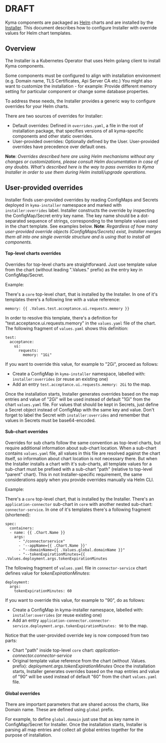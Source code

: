 # DRAFT

Kyma components are packaged as [Helm](https://github.com/helm/helm/tree/master/docs) charts and are installed by the [Installer](../../../components/installer/README.md).
This document describes how to configure Installer with override values for Helm chart templates.

## Overview

The Installer is a Kubernetes Operator that uses Helm golang client to install Kyma components.

Some components must be configured to align with installation environment (e.g. Domain name, TLS Certificates, Api Server CA etc.)
You might also want to customize the installation - for example: Provide different memory setting for particular component or change some database properties.

To address these needs, the Installer provides a generic way to configure overrides for your Helm charts.

There are two sources of overrides for Installer:
- Default overrides: Defined in `overrides.yaml`, a file in the root of installation package, that specifies versions of all kyma-specific components and other static overrides.
- User-provided overrides: Optionally defined by the User. User-provided overrides have precedence over default ones.

**Note**: *Overrides described here are using Helm mechanisms without any changes or customizations, please consult Helm documentation in case of any doubts. What's described here is the way to pass overrides to Kyma Installer in order to use them during Helm install/upgrade operations.*


## User-provided overrides

Installer finds user-provided overrides by reading ConfigMaps and Secrets deployed in `kyma-installer` namespace and marked with `installer:overrides` label.
Installer constructs the override by inspecting the ConfigMap/Secret entry key name. The key name should be a dot-separated sequence of strings, corresponding to the template values used in the chart template. See examples below.
**Note**: *Regardless of how many user-provided override objects (ConfigMaps/Secrets) exist, Installer merges them all into one single override structure and is using that to install all components.*

#### Top-level charts overrides

Overrides for top-level charts are straightforward. Just use template value from the chart (without leading ".Values." prefix) as the entry key in ConfigMap/Secret.

Example:

There's a `core` top-level chart, that is installed by the Installer.
In one of it's templates there's a following line with a value reference:
```
memory: {{ .Values.test.acceptance.ui.requests.memory }}
```
In order to resolve this template, there's a definition for "test.acceptance.ui.requests.memory" in the `values.yaml` file of the chart.
The following fragment of `values.yaml` shows this definition:
```
test:
  acceptance:
    ui:
      requests:
        memory: "1Gi"
```

If you want to override this value, for example to "2Gi", proceed as follows:
- Create a ConfigMap in `kyma-installer` namespace, labelled with: `installer:overrides` (or reuse an existing one)
- Add an entry `test.acceptance.ui.requests.memory: 2Gi` to the map.

Once the installation starts, Installer generates overrides based on the map entries and value of "2Gi" will be used instead of default "1Gi" from the chart `values.yaml` file.
For values that should be kept in Secrets, just define a Secret object instead of ConfigMap with the same key and value. Don't forget to label the Secret with `installer:overrides` and remember that values in Secrets must be base64-encoded.


#### Sub-chart overrides

Overrides for sub charts follow the same convention as top-level charts, but require additional information about sub-chart location.
When a sub-chart contains `values.yaml` file, all values in this file are resolved against the chart itself, so information about chart location is not necessary there.
But when the Installer installs a chart with it's sub-charts, all template values for a sub-chart must be prefixed with a sub-chart "path" (relative to top-level "parent" chart). This in not Installer-specific requirement, the same considerations apply when you provide overrides manually via Helm CLI.

Example:

There's a `core` top-level chart, that is installed by the Installer.
There's an `application-connector` sub-chart in `core` with another nested sub-chart: `connector-service`.
In one of it's templates there's a following fragment (shortened):
```
spec:
  containers:
  - name: {{ .Chart.Name }}
	args:
	  - "/connectorservice"
	  - '--appName={{ .Chart.Name }}'
	  - "--domainName={{ .Values.global.domainName }}"
	  - "--tokenExpirationMinutes={{ .Values.deployment.args.tokenExpirationMinutes
```

The following fragment of `values.yaml` file in `connector-service` chart defines value for _tokenExpirationMinutes_:
```
deployment:
  args:
    tokenExpirationMinutes: 60
```

If you want to override this value, for example to "90", do as follows:
- Create a ConfigMap in kyma-installer namespace, labelled with: `installer:overrides` (or reuse existing one)
- Add an entry `application-connector.connector-service.deployment.args.tokenExpirationMinutes: 90` to the map.

Notice that the user-provided override key is now composed from two parts:
  - Chart "path" inside top-level `core` chart: _application-connector.connector-service_
  - Original template value reference from the chart (without .Values. prefix): _deployment.args.tokenExpirationMinutes_
Once the installation starts, Installer generates overrides based on the map entries and value of "90" will be used instead of default "60" from the chart `values.yaml` file.


#### Global overrides

There are important parameters that are shared across the charts, like Domain name.
These are defined using `global` prefix.

For example, to define `global.domain` just use that as key name in ConfigMap/Secret for Installer.
Once the installation starts, Installer is parsing all map entries and collect all global entries together for the purpose of installation.

